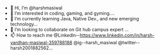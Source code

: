 - 👋 Hi, I’m @harshmasiwal
- 👀 I’m interested in coding, gaming, and gyming....
- 🌱 I’m currently learning Java, Native Dev., and new emerging technology...
- 💞️ I’m looking to collaborate on Git hub campus expert ...
- 📫 How to reach me @Linkedln--https://www.linkedin.com/in/harsh-vardhan-masiwal-359788188 
@ig--harsh_masiwal 
@twitter--harsh2001882562...

<!---
harshmasiwal/harshmasiwal is a ✨ special ✨ repository because its `README.md` (this file) appears on your GitHub profile.
You can click the Preview link to take a look at your changes.
--->

